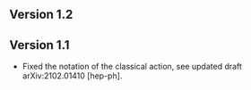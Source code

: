 ## Version 1.2


## Version 1.1
 - Fixed the notation of the classical action, see updated draft arXiv:2102.01410 [hep-ph].
